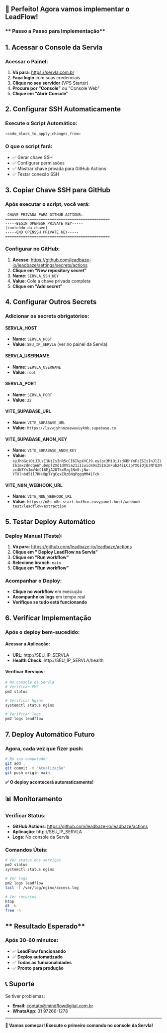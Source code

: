 ## 🎉 **Perfeito! Agora vamos implementar o LeadFlow!**

### ** Passo a Passo para Implementação**

## **1. Acessar o Console da Servla**

### **Acessar o Painel:**
1. **Vá para**: https://servla.com.br
2. **Faça login** com suas credenciais
3. **Clique no seu servidor** (VPS Starter)
4. **Procure por "Console"** ou "Console Web"
5. **Clique em "Abrir Console"**

## **2. Configurar SSH Automaticamente**

### **Execute o Script Automático:**
```bash
<code_block_to_apply_changes_from>
```

### **O que o script fará:**
- ✅ Gerar chave SSH
- ✅ Configurar permissões
- ✅ Mostrar chave privada para GitHub Actions
- ✅ Testar conexão SSH

## **3. Copiar Chave SSH para GitHub**

### **Após executar o script, você verá:**
```
 CHAVE PRIVADA PARA GITHUB ACTIONS:
===============================================
-----BEGIN OPENSSH PRIVATE KEY-----
[conteúdo da chave]
-----END OPENSSH PRIVATE KEY-----
===============================================
```

### **Configurar no GitHub:**
1. **Acesse**: https://github.com/leadbaze-io/leadbaze/settings/secrets/actions
2. **Clique em "New repository secret"**
3. **Name**: `SERVLA_SSH_KEY`
4. **Value**: Cole a chave privada completa
5. **Clique em "Add secret"**

## **4. Configurar Outros Secrets**

### **Adicionar os secrets obrigatórios:**

#### **SERVLA_HOST**
- **Name**: `SERVLA_HOST`
- **Value**: `SEU_IP_SERVLA` (ver no painel da Servla)

#### **SERVLA_USERNAME**
- **Name**: `SERVLA_USERNAME`
- **Value**: `root`

#### **SERVLA_PORT**
- **Name**: `SERVLA_PORT`
- **Value**: `22`

#### **VITE_SUPABASE_URL**
- **Name**: `VITE_SUPABASE_URL`
- **Value**: `https://lsvwjyhnnzeewuuuykmb.supabase.co`

#### **VITE_SUPABASE_ANON_KEY**
- **Name**: `VITE_SUPABASE_ANON_KEY`
- **Value**: `eyJhbGciOiJIUzI1NiIsInR5cCI6IkpXVCJ9.eyJpc3MiOiJzdXBhYmFzZSIsInJlZiI6ImxzdndqeWhubnplZXd1dXV5a21iIiwicm9sZSI6ImFub24iLCJpYXQiOjE3NTQzMzc4NTYsImV4cCI6MjA2OTkxMzg1Nn0.jNw-YTXlnbd51l7RHHQpTYgCqxERz6NqPggqMM41Fck`

#### **VITE_N8N_WEBHOOK_URL**
- **Name**: `VITE_N8N_WEBHOOK_URL`
- **Value**: `https://n8n-n8n-start.kof6cn.easypanel.host/webhook-test/leadflow-extraction`

## **5. Testar Deploy Automático**

### **Deploy Manual (Teste):**
1. **Vá para**: https://github.com/leadbaze-io/leadbaze/actions
2. **Clique em " Deploy LeadFlow na Servla"**
3. **Clique em "Run workflow"**
4. **Selecione branch**: `main`
5. **Clique em "Run workflow"**

### **Acompanhar o Deploy:**
- **Clique no workflow** em execução
- **Acompanhe os logs** em tempo real
- **Verifique se tudo está funcionando**

## **6. Verificar Implementação**

### **Após o deploy bem-sucedido:**

#### **Acessar a Aplicação:**
- **URL**: http://SEU_IP_SERVLA
- **Health Check**: http://SEU_IP_SERVLA/health

#### **Verificar Serviços:**
```bash
# No console da Servla
# Verificar PM2
pm2 status

# Verificar Nginx
systemctl status nginx

# Verificar logs
pm2 logs leadflow
```

## **7. Deploy Automático Futuro**

### **Agora, cada vez que fizer push:**
```bash
# No seu computador
git add .
git commit -m "Atualização"
git push origin main
```

**✅ O deploy acontecerá automaticamente!**

## **📊 Monitoramento**

### **Verificar Status:**
- **GitHub Actions**: https://github.com/leadbaze-io/leadbaze/actions
- **Aplicação**: http://SEU_IP_SERVLA
- **Logs**: No console da Servla

### **Comandos Úteis:**
```bash
# Ver status dos serviços
pm2 status
systemctl status nginx

# Ver logs
pm2 logs leadflow
tail -f /var/log/nginx/access.log

# Ver recursos
htop
df -h
free -h
```

## ** Resultado Esperado**

### **Após 30-60 minutos:**
- ✅ **LeadFlow funcionando**
- ✅ **Deploy automatizado**
- ✅ **Todas as funcionalidades**
- ✅ **Pronto para produção**

## **📞 Suporte**

Se tiver problemas:
- **Email**: contato@mindflowdigital.com.br
- **WhatsApp**: 31 97266-1278

---

**🚀 Vamos começar! Execute o primeiro comando no console da Servla!**